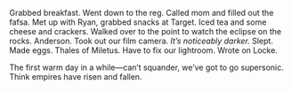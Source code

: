 Grabbed breakfast. Went down to the reg. Called mom and filled out the fafsa. Met up with Ryan, grabbed snacks at Target. Iced tea and some cheese and crackers. Walked over to the point to watch the eclipse on the rocks. Anderson. Took out our film camera. *It’s noticeably darker.* Slept. Made eggs. Thales of Miletus. Have to fix our lightroom. Wrote on Locke. 

The first warm day in a while—can’t squander, we’ve got to go supersonic.   
Think empires have risen and fallen.
